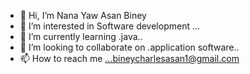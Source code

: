 - 👋 Hi, I’m Nana Yaw Asan Biney
- 👀 I’m interested in Software development ...
- 🌱 I’m currently learning .java..
- 💞️ I’m looking to collaborate on .application software..
- 📫 How to reach me ...bineycharlesasan1@gmail.com

<!---
270809/270809 is a ✨ special ✨ repository because its `README.md` (this file) appears on your GitHub profile.
You can click the Preview link to take a look at your changes.
--->
